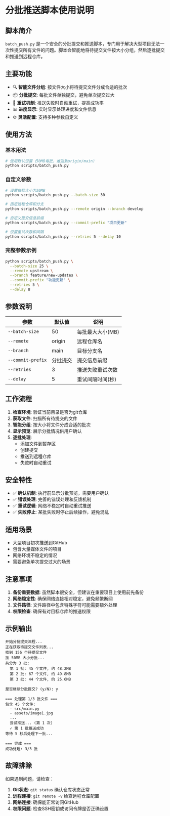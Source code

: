 # 分批推送脚本使用说明

## 脚本简介

`batch_push.py` 是一个安全的分批提交和推送脚本，专门用于解决大型项目无法一次性提交所有文件的问题。脚本会智能地将待提交文件按大小分组，然后逐批提交和推送到远程仓库。

## 主要功能

- 🔍 **智能文件分组**: 按文件大小将待提交文件分成合适的批次
- 📦 **分批提交**: 每批文件单独提交，避免单次提交过大
- 🔄 **重试机制**: 推送失败时自动重试，提高成功率
- 📊 **进度显示**: 实时显示处理进度和文件信息
- ⚙️ **灵活配置**: 支持多种参数自定义

## 使用方法

### 基本用法

```bash
# 使用默认设置（50MB每批，推送到origin/main）
python scripts/batch_push.py
```

### 自定义参数

```bash
# 设置每批大小为30MB
python scripts/batch_push.py --batch-size 30

# 指定远程仓库和分支
python scripts/batch_push.py --remote origin --branch develop

# 自定义提交信息前缀
python scripts/batch_push.py --commit-prefix "项目更新"

# 设置重试次数和间隔
python scripts/batch_push.py --retries 5 --delay 10
```

### 完整参数示例

```bash
python scripts/batch_push.py \
  --batch-size 25 \
  --remote upstream \
  --branch feature/new-updates \
  --commit-prefix "功能更新" \
  --retries 5 \
  --delay 8
```

## 参数说明

| 参数 | 默认值 | 说明 |
|------|--------|------|
| `--batch-size` | 50 | 每批最大大小(MB) |
| `--remote` | origin | 远程仓库名 |
| `--branch` | main | 目标分支名 |
| `--commit-prefix` | 分批提交 | 提交信息前缀 |
| `--retries` | 3 | 推送失败重试次数 |
| `--delay` | 5 | 重试间隔时间(秒) |

## 工作流程

1. **检查环境**: 验证当前目录是否为git仓库
2. **获取文件**: 扫描所有待提交的文件
3. **智能分组**: 按大小将文件分成合适的批次
4. **显示预览**: 展示分批情况供用户确认
5. **逐批处理**: 
   - 添加文件到暂存区
   - 创建提交
   - 推送到远程仓库
   - 失败时自动重试

## 安全特性

- ✅ **确认机制**: 执行前显示分批预览，需要用户确认
- ✅ **错误处理**: 完善的错误处理和反馈机制
- ✅ **重试逻辑**: 网络不稳定时自动重试推送
- ✅ **失败停止**: 某批失败时停止后续操作，避免混乱

## 适用场景

- 大型项目初次推送到GitHub
- 包含大量媒体文件的项目
- 网络环境不稳定的情况
- 需要避免单次提交过大的场景

## 注意事项

1. **备份重要数据**: 虽然脚本很安全，但建议在重要项目上使用前先备份
2. **网络稳定性**: 确保网络连接相对稳定，避免频繁断网
3. **文件路径**: 文件路径中包含特殊字符可能需要额外处理
4. **权限检查**: 确保有对目标仓库的推送权限

## 示例输出

```
开始分批提交流程...
正在获取待提交文件列表...
找到 156 个待提交文件
按 50MB 大小分批...
共分为 3 批:
  第 1 批: 45 个文件, 约 48.2MB
  第 2 批: 67 个文件, 约 49.8MB
  第 3 批: 44 个文件, 约 25.6MB

是否继续分批提交? (y/N): y

=== 处理第 1/3 批文件 ===
包含 45 个文件:
  - src/main.py
  - assets/image1.jpg
  ...
  尝试推送... (第 1 次)
  ✓ 第 1 批推送成功
等待 5 秒后处理下一批...

=== 完成 ===
成功处理: 3/3 批
```

## 故障排除

如果遇到问题，请检查：

1. **Git状态**: `git status` 确认仓库状态正常
2. **远程连接**: `git remote -v` 检查远程仓库配置
3. **网络连接**: 确保能正常访问GitHub
4. **权限问题**: 检查SSH密钥或访问令牌是否正确设置 